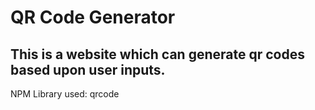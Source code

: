 ﻿# QR Code Generator
## This is a website which can generate qr codes based upon user inputs.
NPM Library used: qrcode
